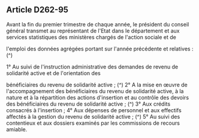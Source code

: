 ## Article D262-95

Avant la fin du premier trimestre de chaque année, le président du conseil général transmet au représentant
de l'Etat dans le département et aux services statistiques des ministères chargés de l'action sociale et de

l'emploi des données agrégées portant sur l'année précédente et relatives : (^)


1° Au suivi de l'instruction administrative des demandes de revenu de solidarité active et de l'orientation des

bénéficiaires du revenu de solidarité active ; (^)
2° A la mise en œuvre de l'accompagnement des bénéficiaires du revenu de solidarité active, à la nature et
à la répartition des actions d'insertion et au contrôle des devoirs des bénéficiaires du revenu de solidarité
active ; (^)
3° Aux crédits consacrés à l'insertion ;
4° Aux dépenses de personnel et aux effectifs affectés à la gestion du revenu de solidarité active ; (^)
5° Au suivi des contentieux et aux dossiers examinés par les commissions de recours amiable.

